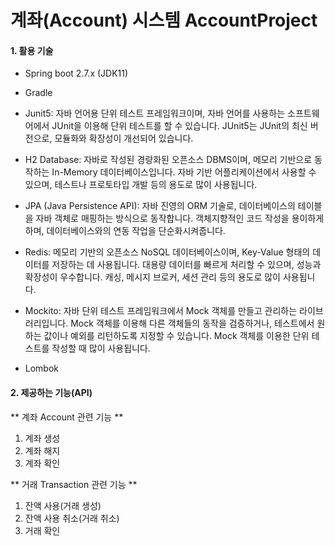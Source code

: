 # 계좌(Account) 시스템 AccountProject

#### 1. 활용 기술
- Spring boot 2.7.x (JDK11)
- Gradle

- Junit5:
자바 언어용 단위 테스트 프레임워크이며, 자바 언어를 사용하는 소프트웨어에서 JUnit을 이용해 단위 테스트를 할 수 있습니다. JUnit5는 JUnit의 최신 버전으로, 모듈화와 확장성이 개선되어 있습니다.

- H2 Database:
자바로 작성된 경량화된 오픈소스 DBMS이며, 메모리 기반으로 동작하는 In-Memory 데이터베이스입니다. 자바 기반 어플리케이션에서 사용할 수 있으며, 테스트나 프로토타입 개발 등의 용도로 많이 사용됩니다.

- JPA (Java Persistence API):
자바 진영의 ORM 기술로, 데이터베이스의 테이블을 자바 객체로 매핑하는 방식으로 동작합니다. 객체지향적인 코드 작성을 용이하게 하며, 데이터베이스와의 연동 작업을 단순화시켜줍니다.

- Redis:
메모리 기반의 오픈소스 NoSQL 데이터베이스이며, Key-Value 형태의 데이터를 저장하는 데 사용됩니다. 대용량 데이터를 빠르게 처리할 수 있으며, 성능과 확장성이 우수합니다. 캐싱, 메시지 브로커, 세션 관리 등의 용도로 많이 사용됩니다.

- Mockito:
자바 단위 테스트 프레임워크에서 Mock 객체를 만들고 관리하는 라이브러리입니다. Mock 객체를 이용해 다른 객체들의 동작을 검증하거나, 테스트에서 원하는 값이나 예외를 리턴하도록 지정할 수 있습니다. Mock 객체를 이용한 단위 테스트를 작성할 때 많이 사용됩니다.

- Lombok


#### 2. 제공하는 기능(API)
** 계좌 Account 관련 기능 **
1. 계좌 생성
2. 계좌 해지
3. 계좌 확인

** 거래 Transaction 관련 기능 **
1. 잔액 사용(거래 생성)
2. 잔액 사용 취소(거래 취소)
3. 거래 확인
